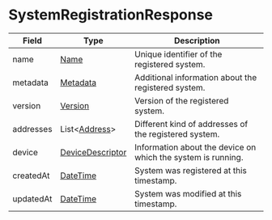 # SystemRegistrationResponse

Field | Type | Description
--- | --- | --- 
name | [Name](../primitives.md#name) | Unique identifier of the registered system.
metadata | [Metadata](../data-models/metadata.md) | Additional information about the registered system.
version | [Version](../primitives.md#version) | Version of the registered system.
addresses | List<[Address](../primitives.md#address)> | Different kind of addresses of the registered system.
device | [DeviceDescriptor](../data-models/device-descriptor.md) | Information about the device on which the system is running.
createdAt | [DateTime](../primitives.md#datetime) | System was registered at this timestamp.
updatedAt | [DateTime](../primitives.md#datetime) | System was modified at this timestamp.
